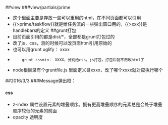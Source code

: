 ##view
###view/partials/prime  
* 这个里面主要是存放一些可以重用的html，在不同页面都可以引用
* {{>prime/taskflow}}就是给任务流的一些弹出窗口用的，{{>xxx}}是handlebars的定义
##grunt打包
* 目前页面引用的都是dist/*，全部都是grunt打包过的
* 改了js，css，测的时候可以改页面html引用原始的
* 也可以用grunt uglify： xxxx
*         grunt cssmin： XXXX，分别给css，js打包，打包后就不用改html了
* node根目录有个gruntfile.js 里面定义哥xxxx，改了哪个xxxx就对应执行哪个


##2016/3/3
###Message弹出框： 
#### css
* z-index 属性设置元素的堆叠顺序。拥有更高堆叠顺序的元素总是会处于堆叠顺序较低的元素的前面
* opacity 透明度

